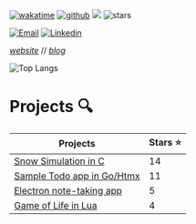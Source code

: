 [![wakatime](https://wakatime.com/badge/user/2156ce13-ae9d-4c0e-a543-89b2bddcd2f6.svg?style=flat-square)](https://wakatime.com/@2156ce13-ae9d-4c0e-a543-89b2bddcd2f6)
[![github](https://img.shields.io/github/followers/sieep-coding?logo=github&style=flat-square)](https://github.com/sieep-coding?tab=followers)
![](https://komarev.com/ghpvc/?username=alteryx-motives&color=orange&style=flat-square&base=6000) <img src="https://img.shields.io/github/stars/sieep-coding?label=Stars" alt="stars">

[![Email](https://img.shields.io/badge/Email-purple?style=for-the-badge&logo=ProtonMail&logoColor=white)](mailto:nickstambaugh@proton.me)
[![Linkedin](https://img.shields.io/badge/LinkedIn-0077B5?style=for-the-badge&logo=linkedin&logoColor=white)](https://www.linkedin.com/in/nick-s-694241139/)

[_website_](https://nickstambaugh.vercel.app/) // [_blog_](https://nickstambaugh.vercel.app/posts)

![Top Langs](https://github-readme-stats.vercel.app/api/top-langs/?username=sieep-coding&layout=compact&theme=dracula&langs_count=10)

# Projects 🔍

| Projects             | Stars ⭐ |
| -------------------- | ------- |
| [Snow Simulation in C](https://github.com/Sieep-Coding/snow-simulation) | 14 |
| [Sample Todo app in Go/Htmx](https://github.com/Sieep-Coding/todo-htmx-alpine-go) | 11 |
| [Electron note-taking app](https://github.com/Sieep-Coding/notezone)   | 5 |
| [Game of Life in Lua](https://github.com/Sieep-Coding/game-of-life-lua)   | 4 |

